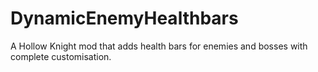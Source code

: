 # DynamicEnemyHealthbars
A Hollow Knight mod that adds health bars for enemies and bosses with complete customisation.

